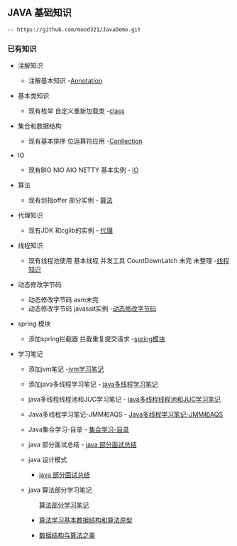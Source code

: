 ## JAVA 基础知识
    -- https://github.com/mood321/JavaDemo.git
    
   ### 已有知识
   +  注解知识 
        - 注解基本知识
            -[Annotation](https://github.com/mood321/JavaDemo/tree/master/src/main/java/Annotation "创作你的创作")
   
   +   基本类知识
        - 现有枚举 自定义重新加载类
             -[class](https://github.com/mood321/JavaDemo/tree/master/src/main/java/clazz "创作你的创作")
   
   +   集合和数据结构
        -  现有基本排序 位运算符应用
            -[Conllection](https://github.com/mood321/JavaDemo/tree/master/src/main/java/Conllection "创作你的创作")
   
   + IO
        - 现有BIO NIO AIO  NETTY 基本实例
                 - [IO](https://github.com/mood321/JavaDemo/tree/master/src/main/java/IO "创作你的创作")
   
   + 算法
       - 现有剑指offer 部分实例
             - [算法](https://github.com/mood321/JavaDemo/tree/master/src/main/java/offer "创作你的创作")
   
   +   代理知识
       - 现有JDK 和cglib的实例
             - [代理](https://github.com/mood321/JavaDemo/tree/master/src/main/java/proxy "创作你的创作")
   
   +   线程知识
       - 现有线程池使用 基本线程 并发工具 CountDownLatch 未完 未整理
            -[线程知识](https://github.com/mood321/JavaDemo/tree/master/src/main/java/ThreadPool "创作你的创作")
   
   +   动态修改字节码
       - 动态修改字节码  asm未完  
       - 动态修改字节码 javassit实例
            -[动态修改字节码](https://github.com/mood321/JavaDemo/tree/master/src/main/java/dynamic "创作你的创作")
            
   +   spring 模块
        - 添加spring拦截器 拦截重复提交请求
              -[spring模块](https://github.com/mood321/JavaDemo/tree/master/src/main/java/spring "spring")
                       
   +   学习笔记
        - 添加jvm笔记
              -[jvm学习笔记](https://github.com/mood321/JavaDemo/blob/master/src/main/resources/note/JVM%E5%AD%A6%E4%B9%A0%E7%AC%94%E8%AE%B0.md)
        - 添加java多线程学习笔记
              - [java多线程学习笔记](https://github.com/mood321/JavaDemo/blob/master/src/main/resources/note/Java多线程学习笔记-多线程.md)
                       
        - java多线程线程池和JUC学习笔记
              - [java多线程线程池和JUC学习笔记](https://github.com/mood321/JavaDemo/blob/master/src/main/resources/note/Java多线程学习笔记-线程池.md)
                       
        - Java多线程学习笔记-JMM和AQS
              - [Java多线程学习笔记-JMM和AQS](https://github.com/mood321/JavaDemo/blob/master/src/main/resources/note/Java多线程学习笔记--JMM和AQS.md)
        - Java集合学习-目录
                 - [集合学习-目录](https://github.com/mood321/JavaDemo/blob/master/src/main/resources/note/集合目录.md)
        - java 部分面试总结
                 - [java 部分面试总结](https://github.com/mood321/JavaDemo/blob/master/src/main/resources/note/面试题记.md)
         
        -  java 设计模式
              - [java 部分面试总结](https://github.com/mood321/JavaDemo/blob/master/src/main/resources/note/设计模式笔记.md)
                                      
        - java 算法部分学习笔记
            <ul><p> <a href="https://github.com/mood321/JavaDemo/blob/master/src/main/resources/note/Algorithm/算法学习笔记.md">算法部分学习笔记</a> 
            <li><p> <a href="https://github.com/mood321/JavaDemo/blob/master/src/main/resources/note/Algorithm/算法学习基本数据结构和算法原型.md">算法学习基本数据结构和算法原型</a>    
            <li> <p> <a href="https://github.com/mood321/JavaDemo/blob/master/src/main/resources/note/Algorithm/数据结构与算法之美.md">数据结构与算法之美</a> 
                            
                     
   